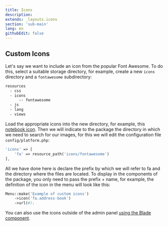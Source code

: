 ```yaml
---
title: Icons
description:
extends: _layouts.icons
section: 'sub-main'
lang: en
githubEdit: false
---
```


## Custom Icons

Let's say we want to include an icon from the popular Font Awesome. To do this, select a suitable storage directory, for example, create a new `icons` directory and a `fontawesome` subdirectory:

```bash
resources
  - css 
  - icons
      -- fontawesome 
  - js
  - lang
  - views
```

Load the appropriate icons into the new directory, for example, this [notebook icon](https://github.com/FortAwesome/Font-Awesome/blob/ce084cb3463f15fd6b001eb70622d00a0e43c56c/svgs/solid/address-book.svg). Then we will indicate to the package the directory in which we need to search for our images, for this we will edit the configuration file `config/platform.php`:


```php
'icons' => [
    'fa' => resource_path('icons/fontawesome')
],
```

All we have done here is declare the prefix by which we will refer to fa and the directory where the files are located.
To display in the components of the package, you only need to pass the prefix + name, for example, the definition of the icon in the menu will look like this:

```php
Menu::make('Example of custom icons')
    ->icon('fa.address-book')
    ->url(#);
```

You can also use the icons outside of the admin panel [using the Blade component](https://github.com/orchidsoftware/blade-icons).
